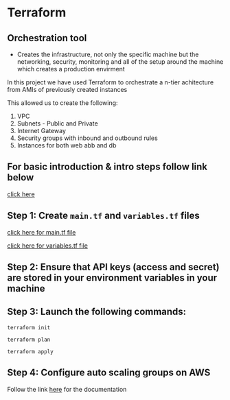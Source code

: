 # Terraform

## Orchestration tool
- Creates the infrastructure, not only the specific machine but the networking, security, monitoring and all of the setup around the machine which creates a production envirment

In this project we have used Terraform to orchestrate a n-tier achitecture from AMIs of previously created instances

This allowed us to create the following:
1. VPC
2. Subnets - Public and Private
3. Internet Gateway
4. Security groups with inbound and outbound rules
5. Instances for both web abb and db

## For basic introduction & intro steps follow link below
[click here](https://github.com/ugneokmanaite/Terraform)


## Step 1: Create `main.tf` and `variables.tf` files 

[click here for main.tf file](https://github.com/ugneokmanaite/Terraform_AWS_Setup/blob/master/main.tf)

[click here for variables.tf file](https://github.com/ugneokmanaite/Terraform_AWS_Setup/blob/master/variables.tf)

## Step 2: Ensure that API keys (access and secret) are stored in your environment variables in your machine

## Step 3: Launch the following commands:
`terraform init`

`terraform plan`

`terraform apply`

## Step 4: Configure auto scaling groups on AWS

Follow the link [here](https://docs.aws.amazon.com/autoscaling/ec2/userguide/create-asg.html) for the documentation 


 
